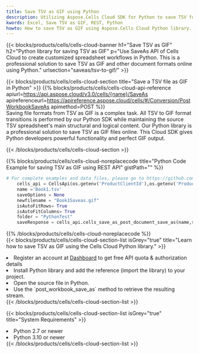 ```yaml
---
title: Save TSV as GIF using Python 
description: Utilizing Aspose.Cells Cloud SDK for Python to save TSV format file as GIF format file. 
kwords: Excel, Save TSV as GIF, REST, Python
howto: How to save TSV as GIF using Aspose.Cells Cloud Python library.
---
```



{{< blocks/products/cells/cells-cloud-banner h1="Save TSV as GIF" h2="Python library for saving TSV as GIF" p="Use SaveAs API of Cells Cloud to create customized spreadsheet workflows in Python. This is a professional solution to save TSV as GIF and other document formats online using Python." urlsection="saveas/tsv-to-gif/" >}}

{{< blocks/products/cells/cells-cloud-section  title="Save a TSV file as GIF in Python" >}}
{{% blocks/products/cells/cells-cloud-api-reference  apiurl=https://api.aspose.cloud/v3.0/cells/{name}/SaveAs  apireferenceurl=https://apireference.aspose.cloud/cells/#/Conversion/PostWorkbookSaveAs  apimethod=POST %}}
<br/>
Saving file formats from TSV as GIF is a complex task. All TSV to GIF format transitions is performed by our Python SDK while maintaining the source TSV spreadsheet's main structural and logical content. Our Python library is a professional solution to save TSV as GIF files online. This Cloud SDK gives Python developers powerful functionality and perfect GIF output.

{{< /blocks/products/cells/cells-cloud-section >}}

{{% blocks/products/cells/cells-cloud-noreplacecode title="Python Code Example for saving TSV as GIF using REST API" gistPath="" %}}
  
```python
# For complete examples and data files, please go to https://github.com/aspose-cells-cloud/aspose-cells-cloud-python/
    cells_api = CellsApi(os.getenv('ProductClientId'),os.getenv('ProductClientSecret'))
    name ='Book1.tsv'    
    saveOptions = None
    newfilename = "Book1Saveas.gif"
    isAutoFitRows= True
    isAutoFitColumns= True
    folder = "PythonTest"
    saveResponse = cells_api.cells_save_as_post_document_save_as(name,save_options=saveOptions, newfilename=(folder +'/' + newfilename),folder=folder)
```
  
{{% /blocks/products/cells/cells-cloud-noreplacecode  %}}
<br/>
{{< blocks/products/cells/cells-cloud-section-list isGrey="true"  title="Learn how to save TSV as GIF using the Cells Cloud Python library." >}}
<li>Register an account at <a href="https://dashboard.aspose.cloud/">Dashboard</a> to get free API quota & authorization details</li>
<li>Install Python library and add the reference (import the library) to your project.</li>
<li>Open the source file in Python.</li>
<li>Use the `post_workbook_save_as` method to retrieve the resulting stream.</li>
{{< /blocks/products/cells/cells-cloud-section-list >}}

{{< blocks/products/cells/cells-cloud-section-list isGrey="true"  title="System Requirements" >}}
<li>Python 2.7 or newer</li>
<li>Python 3.10 or newer</li>
{{< /blocks/products/cells/cells-cloud-section-list >}}
